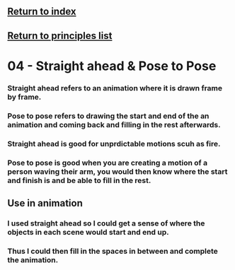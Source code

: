 ## <a href="../index">Return to index</a>

## <a href="principles">Return to principles list</a>


# 04 - Straight ahead & Pose to Pose

### Straight ahead refers to an animation where it is drawn frame by frame.
### Pose to pose refers to drawing the start and end of the an animation and coming back and filling in the rest afterwards.
### Straight ahead is good for unprdictable motions scuh as fire.
### Pose to pose is good when you are creating a motion of a person waving their arm,  you would then know where the start and finish is and be able to fill in the rest.

## Use in animation
### I used straight ahead so I could get a sense of where the objects in each scene would start and end up.
### Thus I could then fill in the spaces in between and complete the animation.